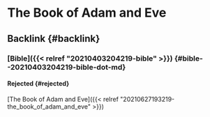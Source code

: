 # The Book of Adam and Eve


## Backlink {#backlink}


### [Bible]({{< relref "20210403204219-bible" >}}) {#bible--20210403204219-bible-dot-md}


#### Rejected {#rejected}

[The Book of Adam and Eve]({{< relref "20210627193219-the_book_of_adam_and_eve" >}})
